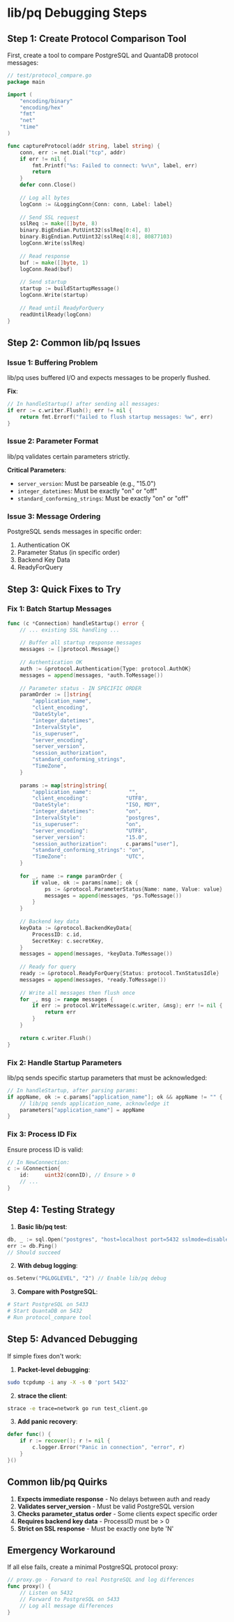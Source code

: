 # lib/pq Debugging Steps

## Step 1: Create Protocol Comparison Tool

First, create a tool to compare PostgreSQL and QuantaDB protocol messages:

```go
// test/protocol_compare.go
package main

import (
    "encoding/binary"
    "encoding/hex"
    "fmt"
    "net"
    "time"
)

func captureProtocol(addr string, label string) {
    conn, err := net.Dial("tcp", addr)
    if err != nil {
        fmt.Printf("%s: Failed to connect: %v\n", label, err)
        return
    }
    defer conn.Close()
    
    // Log all bytes
    logConn := &LoggingConn{Conn: conn, Label: label}
    
    // Send SSL request
    sslReq := make([]byte, 8)
    binary.BigEndian.PutUint32(sslReq[0:4], 8)
    binary.BigEndian.PutUint32(sslReq[4:8], 80877103)
    logConn.Write(sslReq)
    
    // Read response
    buf := make([]byte, 1)
    logConn.Read(buf)
    
    // Send startup
    startup := buildStartupMessage()
    logConn.Write(startup)
    
    // Read until ReadyForQuery
    readUntilReady(logConn)
}
```

## Step 2: Common lib/pq Issues

### Issue 1: Buffering Problem
lib/pq uses buffered I/O and expects messages to be properly flushed.

**Fix**:
```go
// In handleStartup() after sending all messages:
if err := c.writer.Flush(); err != nil {
    return fmt.Errorf("failed to flush startup messages: %w", err)
}
```

### Issue 2: Parameter Format
lib/pq validates certain parameters strictly.

**Critical Parameters**:
- `server_version`: Must be parseable (e.g., "15.0")
- `integer_datetimes`: Must be exactly "on" or "off"
- `standard_conforming_strings`: Must be exactly "on" or "off"

### Issue 3: Message Ordering
PostgreSQL sends messages in specific order:
1. Authentication OK
2. Parameter Status (in specific order)
3. Backend Key Data
4. ReadyForQuery

## Step 3: Quick Fixes to Try

### Fix 1: Batch Startup Messages
```go
func (c *Connection) handleStartup() error {
    // ... existing SSL handling ...
    
    // Buffer all startup response messages
    messages := []protocol.Message{}
    
    // Authentication OK
    auth := &protocol.Authentication{Type: protocol.AuthOK}
    messages = append(messages, *auth.ToMessage())
    
    // Parameter status - IN SPECIFIC ORDER
    paramOrder := []string{
        "application_name",
        "client_encoding", 
        "DateStyle",
        "integer_datetimes",
        "IntervalStyle",
        "is_superuser",
        "server_encoding",
        "server_version",
        "session_authorization",
        "standard_conforming_strings",
        "TimeZone",
    }
    
    params := map[string]string{
        "application_name":            "",
        "client_encoding":            "UTF8",
        "DateStyle":                  "ISO, MDY",
        "integer_datetimes":          "on",
        "IntervalStyle":              "postgres",
        "is_superuser":               "on",
        "server_encoding":            "UTF8",
        "server_version":             "15.0",
        "session_authorization":      c.params["user"],
        "standard_conforming_strings": "on",
        "TimeZone":                   "UTC",
    }
    
    for _, name := range paramOrder {
        if value, ok := params[name]; ok {
            ps := &protocol.ParameterStatus{Name: name, Value: value}
            messages = append(messages, *ps.ToMessage())
        }
    }
    
    // Backend key data
    keyData := &protocol.BackendKeyData{
        ProcessID: c.id,
        SecretKey: c.secretKey,
    }
    messages = append(messages, *keyData.ToMessage())
    
    // Ready for query
    ready := &protocol.ReadyForQuery{Status: protocol.TxnStatusIdle}
    messages = append(messages, *ready.ToMessage())
    
    // Write all messages then flush once
    for _, msg := range messages {
        if err := protocol.WriteMessage(c.writer, &msg); err != nil {
            return err
        }
    }
    
    return c.writer.Flush()
}
```

### Fix 2: Handle Startup Parameters
lib/pq sends specific startup parameters that must be acknowledged:

```go
// In handleStartup, after parsing params:
if appName, ok := c.params["application_name"]; ok && appName != "" {
    // lib/pq sends application_name, acknowledge it
    parameters["application_name"] = appName
}
```

### Fix 3: Process ID Fix
Ensure process ID is valid:

```go
// In NewConnection:
c := &Connection{
    id:     uint32(connID), // Ensure > 0
    // ...
}
```

## Step 4: Testing Strategy

1. **Basic lib/pq test**:
```go
db, _ := sql.Open("postgres", "host=localhost port=5432 sslmode=disable")
err := db.Ping()
// Should succeed
```

2. **With debug logging**:
```go
os.Setenv("PGLOGLEVEL", "2") // Enable lib/pq debug
```

3. **Compare with PostgreSQL**:
```bash
# Start PostgreSQL on 5433
# Start QuantaDB on 5432
# Run protocol_compare tool
```

## Step 5: Advanced Debugging

If simple fixes don't work:

1. **Packet-level debugging**:
```bash
sudo tcpdump -i any -X -s 0 'port 5432'
```

2. **strace the client**:
```bash
strace -e trace=network go run test_client.go
```

3. **Add panic recovery**:
```go
defer func() {
    if r := recover(); r != nil {
        c.logger.Error("Panic in connection", "error", r)
    }
}()
```

## Common lib/pq Quirks

1. **Expects immediate response** - No delays between auth and ready
2. **Validates server_version** - Must be valid PostgreSQL version
3. **Checks parameter_status order** - Some clients expect specific order
4. **Requires backend key data** - ProcessID must be > 0
5. **Strict on SSL response** - Must be exactly one byte 'N'

## Emergency Workaround

If all else fails, create a minimal PostgreSQL protocol proxy:

```go
// proxy.go - Forward to real PostgreSQL and log differences
func proxy() {
    // Listen on 5432
    // Forward to PostgreSQL on 5433
    // Log all message differences
}
```